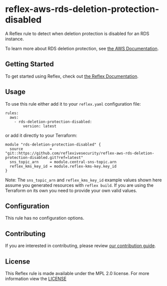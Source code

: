 # reflex-aws-rds-deletion-protection-disabled
A Reflex rule to detect when deletion protection is disabled for an RDS instance.

To learn more about RDS deletion protection, see [the AWS Documentation](https://docs.aws.amazon.com/AmazonRDS/latest/UserGuide/USER_DeleteInstance.html).

## Getting Started
To get started using Reflex, check out [the Reflex Documentation](https://docs.cloudmitigator.com/).

## Usage
To use this rule either add it to your `reflex.yaml` configuration file:  
```
rules:
  aws:
    - rds-deletion-protection-disabled:
        version: latest
```

or add it directly to your Terraform:  
```
module "rds-deletion-protection-disabled" {
  source            = "git::https://github.com/reflexivesecurity/reflex-aws-rds-deletion-protection-disabled.git?ref=latest"
  sns_topic_arn     = module.central-sns-topic.arn
  reflex_kms_key_id = module.reflex-kms-key.key_id
}
```

Note: The `sns_topic_arn` and `reflex_kms_key_id` example values shown here assume you generated resources with `reflex build`. If you are using the Terraform on its own you need to provide your own valid values.

## Configuration
This rule has no configuration options.

## Contributing
If you are interested in contributing, please review [our contribution guide](https://docs.cloudmitigator.com/about/contributing.html).

## License
This Reflex rule is made available under the MPL 2.0 license. For more information view the [LICENSE](https://github.com/reflexivesecurity/reflex-aws-rds-deletion-protection-disabled/blob/master/LICENSE) 
